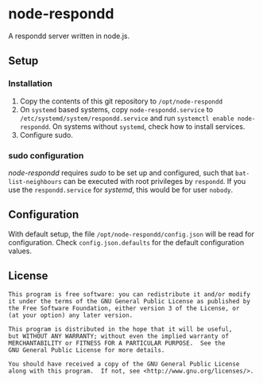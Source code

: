 # node-respondd

A respondd server written in node.js.

## Setup

### Installation

1. Copy the contents of this git repository to `/opt/node-respondd`
2. On `systemd` based systems, copy `node-respondd.service` to `/etc/systemd/system/respondd.service`
   and run `systemctl enable node-respondd`.
   On systems without `systemd`, check how to install services.
3. Configure sudo.

### sudo configuration

*node-respondd* requires *sudo* to be set up and configured, such that `bat-list-neighbours` can be 
executed with root privileges by `respondd`. If you use the `respondd.service` for *systemd*, this would
be for user `nobody`.

## Configuration

With default setup, the file `/opt/node-respondd/config.json` will be read for configuration.
Check `config.json.defaults` for the default configuration values.

## License

    This program is free software: you can redistribute it and/or modify
    it under the terms of the GNU General Public License as published by
    the Free Software Foundation, either version 3 of the License, or
    (at your option) any later version.

    This program is distributed in the hope that it will be useful,
    but WITHOUT ANY WARRANTY; without even the implied warranty of
    MERCHANTABILITY or FITNESS FOR A PARTICULAR PURPOSE.  See the
    GNU General Public License for more details.

    You should have received a copy of the GNU General Public License
    along with this program.  If not, see <http://www.gnu.org/licenses/>.

